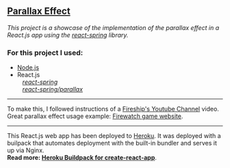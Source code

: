 [Parallax Effect](https://smg-parallax.herokuapp.com/)
---

_This project is a showcase of the implementation of the parallax effect in a React.js app using the [react-spring](https://react-spring.io/) library._
<h3>For this project I used:</h3>  

- [Node.js](https://nodejs.org)  
- React.js  
&nbsp;&nbsp; *[react-spring](https://react-spring.io/)*  
&nbsp;&nbsp; *[react-spring/parallax](https://react-spring.io/)*

---

To make this, I followed instructions of a [Fireship's Youtube Channel](https://www.youtube.com/channel/UCsBjURrPoezykLs9EqgamOA) video.  
Great parallax effect usage example: [Firewatch game website](https://www.firewatchgame.com/).


---

This React.js web app has been deployed to [Heroku](https://devcenter.heroku.com/start). It was deployed with a builpack that automates deployment with the built-in bundler and serves it up via Nginx.  
**Read more: [Heroku Buildpack for create-react-app](https://github.com/mars/create-react-app-buildpack)**.